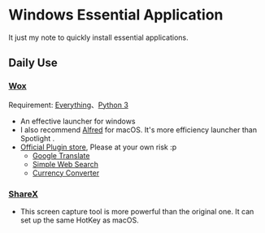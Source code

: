 # Windows Essential Application

It just my note to quickly install essential applications.

## Daily Use

### [Wox](http://www.wox.one/)

Requirement: [Everything](https://www.voidtools.com/downloads/)、[Python 3](https://www.python.org/downloads/)

* An effective launcher for windows
* I also recommend  [Alfred](https://www.alfredapp.com/) for macOS. It's more efficiency launcher than Spotlight .
* [Official Plugin store](http://www.wox.one/plugin), Please at your own risk :p
	* [Google Translate](http://www.wox.one/plugin/60)
	* [Simple Web Search](http://www.wox.one/plugin/112)
	* [Currency Converter](http://www.wox.one/plugin/46)
	


### [ShareX](https://getsharex.com/)

* This screen capture tool is more powerful than the original one. It can set up the same HotKey as macOS.
